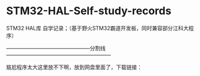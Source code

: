 # STM32-HAL-Self-study-records
STM32 HAL库 自学记录；（基于野火STM32霸道开发板，同时兼容部分江科大程序）

————————————————分割线————————————————————

尴尬程序太大这里放不下啊，放到网盘里面了，下载链接：
